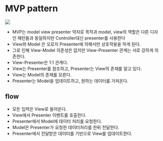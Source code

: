 # MVP pattern

<img src="https://t1.daumcdn.net/thumb/R1280x0/?fname=http://t1.daumcdn.net/brunch/service/user/1OLd/image/6nRFassnqDBTS-p0qGLSS-FAWT4.png" />

- MVP는 model view presenter 약자로 목적과 model, view의 역할은 다른 디자인 패턴들과 동일하지만 Controller대신 presenter를 사용한다
- View와 Model 은 오로지 Presenter에 의해서만 상호작용을 하게 된다.
- 그로 인해 View-Model 의존성은 없지만 View-Presenter 관계는 서로 강하게 의존한다.
- View-Presenter은 1:1 관계다.
- View는 Presenter를 참조하고, Presenter는 View의 존재를 알고 있다.
- View는 Model의 존재를 모른다.
- Presenter는 Model을 업데이트하고, 원하는 데이터를 가져온다.

## flow

- 모든 입력은 View로 들어온다.
- View에서 Presenter 이벤트를 호출한다.
- Presenter에서 Model에 데이터 처리를 요청한다.
- Model은 Presenter가 요청한 데이터처리를 한뒤 전달한다.
- Presenter에서 전달받은 데이터를 기반으로 View를 업데이트한다.
